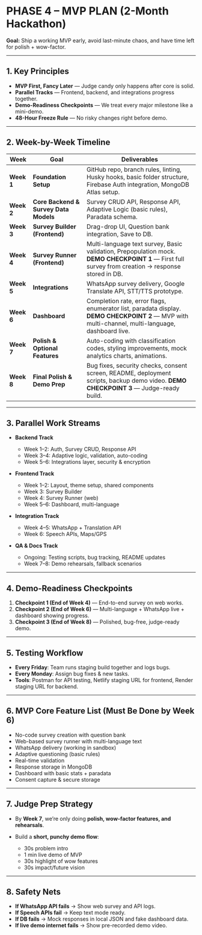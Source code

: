 # PHASE 4 – MVP PLAN (2-Month Hackathon)

**Goal:** Ship a working MVP early, avoid last-minute chaos, and have time left for polish + wow-factor.

---

## **1. Key Principles**

- **MVP First, Fancy Later** — Judge candy only happens after core is solid.
- **Parallel Tracks** — Frontend, backend, and integrations progress together.
- **Demo-Readiness Checkpoints** — We treat every major milestone like a mini-demo.
- **48-Hour Freeze Rule** — No risky changes right before demo.

---

## **2. Week-by-Week Timeline**

|Week|Goal|Deliverables|
|---|---|---|
|**Week 1**|**Foundation Setup**|GitHub repo, branch rules, linting, Husky hooks, basic folder structure, Firebase Auth integration, MongoDB Atlas setup.|
|**Week 2**|**Core Backend & Survey Data Models**|Survey CRUD API, Response API, Adaptive Logic (basic rules), Paradata schema.|
|**Week 3**|**Survey Builder (Frontend)**|Drag-drop UI, Question bank integration, Save to DB.|
|**Week 4**|**Survey Runner (Frontend)**|Multi-language text survey, Basic validation, Prepopulation mock. **DEMO CHECKPOINT 1** — First full survey from creation → response stored in DB.|
|**Week 5**|**Integrations**|WhatsApp survey delivery, Google Translate API, STT/TTS prototype.|
|**Week 6**|**Dashboard**|Completion rate, error flags, enumerator list, paradata display. **DEMO CHECKPOINT 2** — MVP with multi-channel, multi-language, dashboard live.|
|**Week 7**|**Polish & Optional Features**|Auto-coding with classification codes, styling improvements, mock analytics charts, animations.|
|**Week 8**|**Final Polish & Demo Prep**|Bug fixes, security checks, consent screen, README, deployment scripts, backup demo video. **DEMO CHECKPOINT 3** — Judge-ready build.|

---

## **3. Parallel Work Streams**

- **Backend Track**
    
    - Week 1–2: Auth, Survey CRUD, Response API
    - Week 3–4: Adaptive logic, validation, auto-coding
    - Week 5–6: Integrations layer, security & encryption
- **Frontend Track**
    
    - Week 1–2: Layout, theme setup, shared components
    - Week 3: Survey Builder
    - Week 4: Survey Runner (web)
    - Week 5–6: Dashboard, multi-language
- **Integration Track**
    
    - Week 4–5: WhatsApp + Translation API
    - Week 6: Speech APIs, Maps/GPS
- **QA & Docs Track**
    
    - Ongoing: Testing scripts, bug tracking, README updates
    - Week 7–8: Demo rehearsals, fallback scenarios

---

## **4. Demo-Readiness Checkpoints**

1. **Checkpoint 1 (End of Week 4)** — End-to-end survey on web works.
2. **Checkpoint 2 (End of Week 6)** — Multi-language + WhatsApp live + dashboard showing progress.
3. **Checkpoint 3 (End of Week 8)** — Polished, bug-free, judge-ready demo.

---

## **5. Testing Workflow**

- **Every Friday**: Team runs staging build together and logs bugs.
- **Every Monday**: Assign bug fixes & new tasks.
- **Tools**: Postman for API testing, Netlify staging URL for frontend, Render staging URL for backend.

---

## **6. MVP Core Feature List (Must Be Done by Week 6)**

- No-code survey creation with question bank
- Web-based survey runner with multi-language text
- WhatsApp delivery (working in sandbox)
- Adaptive questioning (basic rules)
- Real-time validation
- Response storage in MongoDB
- Dashboard with basic stats + paradata
- Consent capture & secure storage

---

## **7. Judge Prep Strategy**

- By **Week 7**, we’re only doing **polish, wow-factor features, and rehearsals**.
    
- Build a **short, punchy demo flow**:
    
    - 30s problem intro
    - 1 min live demo of MVP
    - 30s highlight of wow features
    - 30s impact/future vision


---

## **8. Safety Nets**

- **If WhatsApp API fails** → Show web survey and API logs.
- **If Speech APIs fail** → Keep text mode ready.
- **If DB fails** → Mock responses in local JSON and fake dashboard data.
- **If live demo internet fails** → Show pre-recorded demo video.
